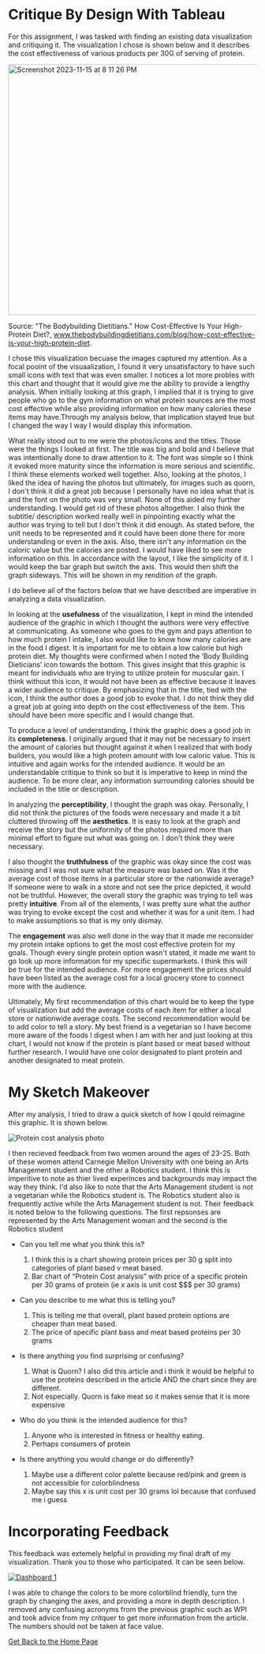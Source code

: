 # Critique By Design With Tableau

For this assignment, I was tasked with finding an existing data visualization and critiquing it. The visualization I chose is shown below and it describes the cost effectiveness of various products per 30G of serving of protein.

<img width="507" alt="Screenshot 2023-11-15 at 8 11 26 PM" src="https://github.com/Haleena426/Phillips-Haleena-Portfolio/assets/149639567/309d8112-4e7f-449b-99bf-95ee832d5f9d">

Source: "The Bodybuilding Dietitians." How Cost-Effective Is Your High-Protein Diet?, www.thebodybuildingdietitians.com/blog/how-cost-effective-is-your-high-protein-diet.

I chose this visualization becuase the images captured my attention. As a focal pooint of the visuaalization, I found it very unsatisfactory to have such small icons with text that was even smaller. I notices a lot more probles with this chart and thought that it would give me the ability to provide a lengthy analysis. When initially looking at this graph, I implied that it is trying to give people who go to the gym information on what protein sources are the most cost effective while also providing information on how many calories these items may have.Through my analysis below, that implication stayed true but I changed the way I way I would display this information.

What really stood out to me were the photos/icons and the titles. Those were the things I looked at first. The title was big and bold and I believe that was intentionally done to draw attention to it. The font was simple so I think it evoked more maturity since the information is more serious and scientific. I think these elements worked well together. Also, looking at the photos, I liked the idea of having the photos but ultimately, for images such as quorn, I don't think it did a great job because I personally have no idea what that is and the font on the photo was very small. None of this aided my further understanding. I would get rid of these photos altogether. I also think the subtitle/ description worked really well in pinpointing exactly what the author was trying to tell but I don't think it did enough. As stated before, the unit needs to be represented and it could have been done there for more understanding or even in the axis. Also, there isn't any information on the caloric value but the calories are posted. I would have liked to see more information on this. In accordance with the layout, I like the simplicity of it. I would keep the bar graph but switch the axis. This would then shift the graph sideways. This will be shown in my rendition of the graph. 

I do believe all of the factors below that we have described are imperative in analyzing a data visualization. 

In looking at the **usefulness** of the visualization, I kept in mind the intended audience of the graphic in which I thought the authors were very effective at communicating. As someone who goes to the gym and pays attention to how much protein I intake, I also would like to know how many calories are in the food I digest. It is important for me to obtain a low calorie but high protein diet. My thoughts were confirmed when I noted the ‘Body Building Dieticians’ icon towards the bottom. This gives insight that this graphic is meant for individuals who are trying to utilize protein for muscular gain. I think without this icon, it would not have been as effective because it leaves a wider audience to critique. By emphasizing that in the title, tied with the icon, I think the author does a good job to evoke that. I do not think they did a great job at going into depth on the cost effectiveness of the item. This should have been more specific and I would change that. 

To produce a level of understanding, I think the graphic does a good job in its **completeness**. I originally argued that it may not be necessary to insert the amount of calories but thought against it when I realized that with body builders, you would like a high protein amount with low caloric value. This is intuitive and again works for the intended audience. It would be an understandable critique to think so but it is imperative to keep in mind the audience. To be more clear, any information surrounding calories should be included in the title or description. 

In analyzing the **perceptibility**, I thought the graph was okay. Personally, I did not think the pictures of the foods were necessary and made it a bit cluttered throwing off the **aesthetics**. It is easy to look at the graph and receive the story but the uniformity of the photos required more than minimal effort to figure out what was going on. I don't think they were necessary.  

I also thought the **truthfulness** of the graphic was okay since the cost was missing and I was not sure what the measure was based on. Was it the average cost of those items in a particular store or the nationwide average? If someone were to walk in a store and not see the price depicted, it would not be truthful. However, the overall story the graphic was trying to tell was pretty **intuitive**. From all of the elements, I was pretty sure what the author was trying to evoke except the cost and whether it was for a unit item. I had to make assumptions so that is my only dismay. 

The **engagement** was also well done in the way that it made me reconsider my protein intake options to get the most cost effective protein for my goals. Though every single protein option wasn't stated, it made me want to go look up more information for my specific supermarkets. I think this will be true for the intended audience. For more engagement the prices should have been listed as the average cost for a local grocery store to connect more with the audience. 

Ultimately, My first recommendation of this chart would be to keep the type of visualization but add the average costs of each item for either a local store or nationwide average costs. The second recommendation would be to add color to tell a story. My best friend is a vegetarian so I have become more aware of the foods I digest when I am with her and just looking at this chart, I would not know if the protein is plant based or meat based without further research. I would have one color designated to plant protein and another designated to meat protein. 

# My Sketch Makeover

After my analysis, I tried to draw a quick sketch of how I qould reimagine this graphic. It is shown below. 

![Protein cost analysis photo](https://github.com/Haleena426/Phillips-Haleena-Portfolio/assets/149639567/f8ad981d-e583-4749-8c2c-74671bef3818)

I then recieved feedback from two women around the ages of 23-25. Both of these women attend Carnegie Mellon University with one being an Arts Management student and the other a Robotics student. I think this is imperitive to note as thier lived experinces and backgrounds may impact the way they think. I'd also like to note that the Arts Management student is not a vegetarian while the Robotics student is. The Robotics student also is frequently active while the Arts Management student is not. Their feedback is noted below to the following questions. The first repsonses are represented by the Arts Management woman and the second is the Robotics student

* Can you tell me what you think this is?
  1. I think this is a chart showing protein prices per 30 g split into categories of plant based v meat based.
  2. Bar chart of “Protein Cost analysis” with price of a specific protein per 30 grams of protein (ie x axis is unit cost $$$ per 30 grams)

* Can you describe to me what this is telling you?
  1. This is telling me that overall, plant based protein options are cheaper than meat based.
  2. The price of specific plant bass and meat based proteins per 30 grams
     
* Is there anything you find surprising or confusing?
  1. What is Quorn? I also did this article and i think it would be helpful to use the proteins described in the article AND the chart since they are different.
  2. Not especially. Quorn is fake meat so it makes sense that it is more expensive 

* Who do you think is the intended audience for this?
  1. Anyone who is interested in fitness or healthy eating.
  2. Perhaps consumers of protein

* Is there anything you would change or do differently?
  1. Maybe use a different color palette because red/pink and green is not accessible for colorblindness
  2. Maybe say this x is unit cost per 30 grams lol because that confused me i guess

# Incorporating Feedback

This feedback was extemely helpful in providing my final draft of my visualization. Thank you to those who participated. It can be seen below. 

<div class='tableauPlaceholder' id='viz1700245333184' style='position: relative'><noscript><a href='#'><img alt='Dashboard 1 ' src='https:&#47;&#47;public.tableau.com&#47;static&#47;images&#47;Ho&#47;HowtoGet20GofProteinCostEffectivelyinPittsburgh&#47;Dashboard1&#47;1_rss.png' style='border: none' /></a></noscript><object class='tableauViz'  style='display:none;'><param name='host_url' value='https%3A%2F%2Fpublic.tableau.com%2F' /> <param name='embed_code_version' value='3' /> <param name='site_root' value='' /><param name='name' value='HowtoGet20GofProteinCostEffectivelyinPittsburgh&#47;Dashboard1' /><param name='tabs' value='no' /><param name='toolbar' value='yes' /><param name='static_image' value='https:&#47;&#47;public.tableau.com&#47;static&#47;images&#47;Ho&#47;HowtoGet20GofProteinCostEffectivelyinPittsburgh&#47;Dashboard1&#47;1.png' /> <param name='animate_transition' value='yes' /><param name='display_static_image' value='yes' /><param name='display_spinner' value='yes' /><param name='display_overlay' value='yes' /><param name='display_count' value='yes' /><param name='language' value='en-US' /><param name='filter' value='publish=yes' /></object></div>
<script type='text/javascript'>
var divElement = document.getElementById('viz1700245333184');
var vizElement = divElement.getElementsByTagName('object')[0];
if ( divElement.offsetWidth > 800 ) { vizElement.style.width='1000px';vizElement.style.height='827px';} else if ( divElement.offsetWidth > 500 ) { vizElement.style.width='1000px';vizElement.style.height='827px';} else
{ vizElement.style.width='100%';vizElement.style.height='727px';} 
var scriptElement = document.createElement('script');
scriptElement.src = 'https://public.tableau.com/javascripts/api/viz_v1.js';
vizElement.parentNode.insertBefore(scriptElement, vizElement);
</script>



I was able to change the colors to be more colorblind friendly, turn the graph by changing the axes, and providing a more in depth description. I removed any confusing acronyms from the previous graphic such as WPI and took advice from my critquer to get more information from the article. The numbers should not be taken at face value. 

[Get Back to the Home Page](https://haleena426.github.io/Phillips-Haleena-Portfolio/)
